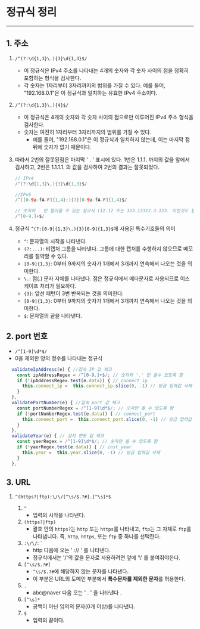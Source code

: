 

# 정규식 정리

---

>

## 1. 주소

1. `/^(?:\d{1,3}\.){3}\d{1,3}$/`

   - 이 정규식은 IPv4 주소를 나타내는 4개의 숫자와 각 숫자 사이의 점을 정확히 포함하는 형식을 검사한다. 
   - 각 숫자는 1자리부터 3자리까지의 범위를 가질 수 있다. 예를 들어, "192.168.0.1"은 이 정규식과 일치하는 유효한 IPv4 주소이다. 

2. `/^(?:\d{1,3}\.){4}$/`

   - 이 정규식은 4개의 숫자와 각 숫자 사이의 점으로만 이루어진 IPv4 주소 형식을 검사한다. 
   - 숫자는 여전히 1자리부터 3자리까지의 범위를 가질 수 있다. 
     - 예를 들어, "192.168.0.1"은 이 정규식과 일치하지 않는데, 이는 마지막 점 뒤에 숫자가 없기 때문이다.

3. 따라서 2번의 잘못된점은 마지막 ' . ' 표시에 있다. 1번은 1.1.1. 까지의 값을 앞에서 검사하고, 2번은 1.1.1.1. 의 값을 검사하여 2번의 결과는 잘못되었다. 

   ```java
   // IPv4
   /^(?:\d{1,3}\.){3}\d{1,3}$/
   
   //IPv6
   /^([0-9a-fA-F]{1,4}:){7}[0-9a-fA-F]{1,4}$/
   
   // 숫자와 . 만 들어올 수 있는 정규식 (12.12 또는 123.12312.3.123. 이런것도 됨 )
   /^[0-9.]+$/
   ```

4. 정규식 `^(?:[0-9]{1,3}\.){3}[0-9]{1,3}$`에 사용된 특수기호들의 의미

   - `^`: 문자열의 시작을 나타낸다.
   - `(?:...)`: 비캡처 그룹을 나타낸다. 그룹에 대한 캡처를 수행하지 않으므로 메모리를 절약할 수 있다.
   - `[0-9]{1,3}`: 0부터 9까지의 숫자가 1개에서 3개까지 연속해서 나오는 것을 의미한다.
   - `\.`: 점(.) 문자 자체를 나타낸다. 점은 정규식에서 메타문자로 사용되므로 이스케이프 처리가 필요하다.
   - `{3}`: 앞선 패턴이 3번 반복되는 것을 의미한다.
   - `[0-9]{1,3}`: 0부터 9까지의 숫자가 1개에서 3개까지 연속해서 나오는 것을 의미한다.
   - `$`: 문자열의 끝을 나타낸다.

## 2. port 번호

- `/^[1-9]\d*$/`
- 0을 제외한 양의 정수를 나타내는 정규식

```javascript
  validateIpAddress(e) { //접속 IP 값 체크
    const ipAddressRegex = /^[0-9.]+$/; // 숫자와 '.' 만 올수 있도록 함 
    if (!ipAddressRegex.test(e.data)) { // connect_ip
      this.connect_ip =  this.connect_ip.slice(0, -1) // 방금 입력값 삭제 
    }
  },
  validatePortNumber(e) { //접속 port 값 체크
    const portNumberRegex = /^[1-9]\d*$/; // 숫자만 올 수 있도록 함 
    if (!portNumberRegex.test(e.data)) { // connect_port
      this.connect_port =  this.connect_port.slice(0, -1) // 방금 입력값 삭제 
    }
  },
  validateYear(e) { // 설치 연도 값 체크 
    const yaerRegex = /^[1-9]\d*$/; // 숫자만 올 수 있도록 함 
    if (!yaerRegex.test(e.data)) { // inst_year
      this.year =  this.year.slice(0, -1) // 방금 입력값 삭제 
    }
  },
```

## 3. URL

1. `^(https?|ftp):\/\/[^\s/$.?#].[^\s]*$` 

   1. `^`
      - 입력의 시작을 나타낸다.
   2. `(https?|ftp)`
      - 괄호 안의 `https?`는 `http` 또는 `https`를 나타내고, `ftp`는 그 자체로 `ftp`를 나타냅니다. 즉, `http`, `https`, 또는 `ftp` 중 하나를 선택한다.
   3. `:\/\/`: ` 
      - http 다음에 오는 ' :// ' 를 나타낸다. 
      - 정규식에서는 '/'의 값을 문자로 사용하려면 앞에 '\\' 를 붙여줘야한다. 
   4. `[^\s/$.?#]`
      - `^\s/$.?#`에 해당하지 않는 문자를 나타낸다. 
      - 이 부분은 URL의 도메인 부분에서 **특수문자를 제외한 문자**를 허용한다. 
   5. `.`
      - abc@naver 다음 오는 ' . ' 을 나타낸다 .
   6. `[^\s]*`
      - 공백이 아닌 임의의 문자(0개 이상)를 나타낸다. 
   7. `$`
      - 입력의 끝이다. 

   

   